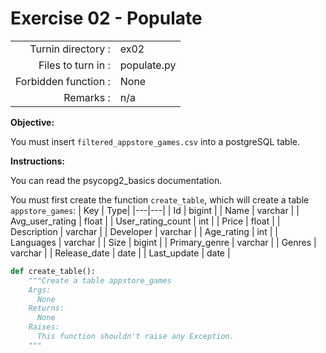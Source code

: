 # Exercise 02 - Populate

|                         |                    |
| -----------------------:| ------------------ |
|   Turnin directory :    |  ex02              |
|   Files to turn in :    |  populate.py       |
|   Forbidden function :  |  None              |
|   Remarks :             |  n/a               |


**Objective:**

You must insert `filtered_appstore_games.csv` into a postgreSQL table.

**Instructions:**

You can read the psycopg2_basics documentation.

You must first create the function `create_table`, which will create a table `appstore_games`:
| Key | Type|
|---|---|
| Id | bigint |
| Name | varchar |
| Avg_user_rating | float |
| User_rating_count | int |
| Price | float |
| Description | varchar |
| Developer | varchar |
| Age_rating | int |
| Languages | varchar |
| Size | bigint | 
| Primary_genre | varchar |
| Genres | varchar |
| Release_date | date |
| Last_update | date |

```python
def create_table():
    """Create a table appstore_games 
    Args:
      None
    Returns:
      None
    Raises:
      This function shouldn't raise any Exception.
    """
```
